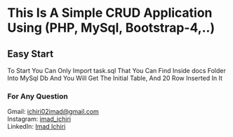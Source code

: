 # This Is A Simple CRUD Application Using (PHP, MySql, Bootstrap-4,..)

## Easy Start

To Start You Can Only Import task.sql That You Can Find Inside docs Folder Into MySql Db
And You Will Get The Initial Table, And 20 Row Inserted In It

### For Any Question

Gmail: ichiri02imad@gmail.com <br />
Instagram: <a href='https://www.instagram.com/imad_ichiri/' target='_blank'>imad_ichiri</a> <br />
LinkedIn: <a href='https://www.linkedin.com/in/imad-ichiri-577a91203' target='_blank'>Imad Ichiri</a> <br />
